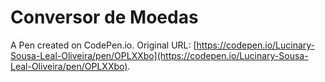 # Conversor de Moedas

A Pen created on CodePen.io. Original URL: [https://codepen.io/Lucinary-Sousa-Leal-Oliveira/pen/OPLXXbo](https://codepen.io/Lucinary-Sousa-Leal-Oliveira/pen/OPLXXbo).

